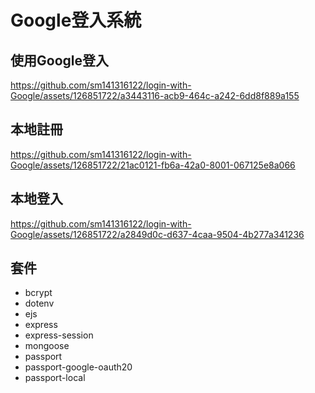 # Google登入系統

## 使用Google登入

https://github.com/sm141316122/login-with-Google/assets/126851722/a3443116-acb9-464c-a242-6dd8f889a155

## 本地註冊

https://github.com/sm141316122/login-with-Google/assets/126851722/21ac0121-fb6a-42a0-8001-067125e8a066

## 本地登入

https://github.com/sm141316122/login-with-Google/assets/126851722/a2849d0c-d637-4caa-9504-4b277a341236

## 套件

- bcrypt
- dotenv
- ejs
- express
- express-session
- mongoose
- passport
- passport-google-oauth20
- passport-local
